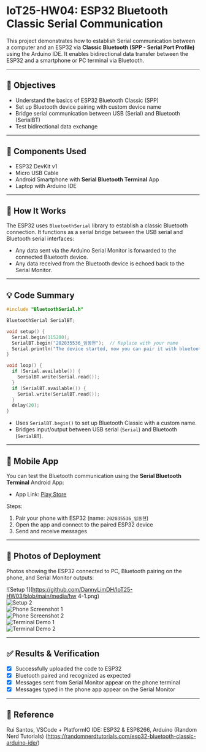 # IoT25-HW04: ESP32 Bluetooth Classic Serial Communication

This project demonstrates how to establish Serial communication between a computer and an ESP32 via **Classic Bluetooth (SPP - Serial Port Profile)** using the Arduino IDE. It enables bidirectional data transfer between the ESP32 and a smartphone or PC terminal via Bluetooth.

---

## 🧾 Objectives

- Understand the basics of ESP32 Bluetooth Classic (SPP)
- Set up Bluetooth device pairing with custom device name
- Bridge serial communication between USB (Serial) and Bluetooth (SerialBT)
- Test bidirectional data exchange

---

## 🧰 Components Used

- ESP32 DevKit v1  
- Micro USB Cable  
- Android Smartphone with **Serial Bluetooth Terminal** App  
- Laptop with Arduino IDE  

---

## 🧠 How It Works

The ESP32 uses `BluetoothSerial` library to establish a classic Bluetooth connection. It functions as a serial bridge between the USB serial and Bluetooth serial interfaces:

- Any data sent via the Arduino Serial Monitor is forwarded to the connected Bluetooth device.
- Any data received from the Bluetooth device is echoed back to the Serial Monitor.

---

## 💡 Code Summary

```cpp
#include "BluetoothSerial.h"

BluetoothSerial SerialBT;

void setup() {
  Serial.begin(115200);
  SerialBT.begin("202035536_임동현");  // Replace with your name
  Serial.println("The device started, now you can pair it with bluetooth!");
}

void loop() {
  if (Serial.available()) {
    SerialBT.write(Serial.read());
  }
  if (SerialBT.available()) {
    Serial.write(SerialBT.read());
  }
  delay(20);
}
```

- Uses `SerialBT.begin()` to set up Bluetooth Classic with a custom name.
- Bridges input/output between USB serial (`Serial`) and Bluetooth (`SerialBT`).

---

## 📱 Mobile App

You can test the Bluetooth communication using the **Serial Bluetooth Terminal** Android App:

- App Link: [Play Store](https://play.google.com/store/apps/details?id=de.kai_morich.serial_bluetooth_terminal)

Steps:
1. Pair your phone with ESP32 (name: `202035536_임동현`)
2. Open the app and connect to the paired ESP32 device
3. Send and receive messages

---

## 📸 Photos of Deployment

Photos showing the ESP32 connected to PC, Bluetooth pairing on the phone, and Serial Monitor outputs:

![Setup 1](https://github.com/DannyLimDH/IoT25-HW03/blob/main/media/hw 4-1.png)  
![Setup 2](./media/hw%204-2.png)  
![Phone Screenshot 1](./media/hw%204-3.jpg)  
![Phone Screenshot 2](./media/hw%204-4.jpg)  
![Terminal Demo 1](./media/hw%204-5.jpg)  
![Terminal Demo 2](./media/hw%204-6.jpg)

---

## ✅ Results & Verification

- [x] Successfully uploaded the code to ESP32  
- [x] Bluetooth paired and recognized as expected  
- [x] Messages sent from Serial Monitor appear on the phone terminal  
- [x] Messages typed in the phone app appear on the Serial Monitor  

---

## 🔗 Reference
Rui Santos, VSCode + PlatformIO IDE: ESP32 & ESP8266, Arduino (Random Nerd Tutorials)
(https://randomnerdtutorials.com/esp32-bluetooth-classic-arduino-ide/)

